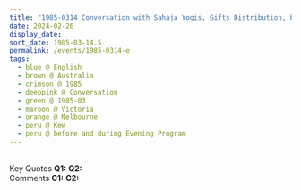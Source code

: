 ```yaml
---
title: "1985-0314 Conversation with Sahaja Yogis, Gifts Distribution, before and during the Evening Program, after the Public Program, Āśhram, 1267 Burke Road, Kew, Melbourne, Victoria, Australia"
date: 2024-02-26
display_date: 
sort_date: 1985-03-14.5
permalink: /events/1985-0314-e
tags:
  - blue @ English
  - brown @ Australia
  - crimson @ 1985
  - deeppink @ Conversation
  - green @ 1985-03
  - maroon @ Victoria
  - orange @ Melbourne
  - peru @ Kew
  - peru @ before and during Evening Program
---
```


<br>

<wave-list>
  <list-title color="DarkSeaGreen" width="55">Key Quotes</list-title>
  <list-item color="BlanchedAlmond" width="280"><b>Q1:</b> <i></i></list-item>
  <list-item color="Lavender" width="280"><b>Q2:</b> <i></i></list-item>
</wave-list>

<br>

<wave-list>
  <list-title color="DarkSeaGreen" width="55">Comments</list-title>
  <list-item color="BlanchedAlmond" width="280"><b>C1:</b> <i></i></list-item>
  <list-item color="Lavender" width="280"><b>C2:</b> <i></i></list-item>
</wave-list>